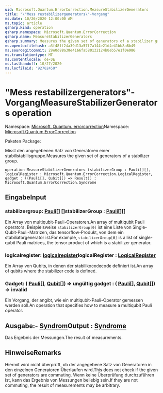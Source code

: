 ```yaml
---
uid: Microsoft.Quantum.ErrorCorrection.MeasureStabilizerGenerators
title: "\"Mess restabilizergenerators\"-Vorgang"
ms.date: 10/26/2020 12:00:00 AM
ms.topic: article
qsharp.kind: operation
qsharp.namespace: Microsoft.Quantum.ErrorCorrection
qsharp.name: MeasureStabilizerGenerators
qsharp.summary: Measures the given set of generators of a stabilizer group.
ms.openlocfilehash: a3f48ff24a39d13a57f7a144e21d4e41bb8a8b49
ms.sourcegitcommit: 29e0d88a30e4166fa580132124b0eb57e1f0e986
ms.translationtype: MT
ms.contentlocale: de-DE
ms.lasthandoff: 10/27/2020
ms.locfileid: "92702450"
---
```

# <a name="measurestabilizergenerators-operation"></a><span data-ttu-id="df18d-102">"Mess restabilizergenerators"-Vorgang</span><span class="sxs-lookup"><span data-stu-id="df18d-102">MeasureStabilizerGenerators operation</span></span>

<span data-ttu-id="df18d-103">Namespace: [Microsoft. Quantum. errorcorrection](xref:Microsoft.Quantum.ErrorCorrection)</span><span class="sxs-lookup"><span data-stu-id="df18d-103">Namespace: [Microsoft.Quantum.ErrorCorrection](xref:Microsoft.Quantum.ErrorCorrection)</span></span>

<span data-ttu-id="df18d-104">Paketen [](https://nuget.org/packages/)</span><span class="sxs-lookup"><span data-stu-id="df18d-104">Package: [](https://nuget.org/packages/)</span></span>


<span data-ttu-id="df18d-105">Misst den angegebenen Satz von Generatoren einer stabilistabilisgruppe.</span><span class="sxs-lookup"><span data-stu-id="df18d-105">Measures the given set of generators of a stabilizer group.</span></span>

```qsharp
operation MeasureStabilizerGenerators (stabilizerGroup : Pauli[][], logicalRegister : Microsoft.Quantum.ErrorCorrection.LogicalRegister, gadget : ((Pauli[], Qubit[]) => Result)) : Microsoft.Quantum.ErrorCorrection.Syndrome
```


## <a name="input"></a><span data-ttu-id="df18d-106">Eingabe</span><span class="sxs-lookup"><span data-stu-id="df18d-106">Input</span></span>

### <a name="stabilizergroup--pauli"></a><span data-ttu-id="df18d-107">stabilizergroup: [Pauli](xref:microsoft.quantum.lang-ref.pauli)[] []</span><span class="sxs-lookup"><span data-stu-id="df18d-107">stabilizerGroup : [Pauli](xref:microsoft.quantum.lang-ref.pauli)[][]</span></span>

<span data-ttu-id="df18d-108">Ein Array von multiqubit-Pauli-Operatoren.</span><span class="sxs-lookup"><span data-stu-id="df18d-108">An array of multiqubit Pauli operators.</span></span>
<span data-ttu-id="df18d-109">Beispielsweise `stabilizerGroup[0]` ist eine Liste von Single-Qubit-Pauli-Matrizen, das tensorflow-Produkt, von dem ein stabiliatorgenerator ist.</span><span class="sxs-lookup"><span data-stu-id="df18d-109">For example, `stabilizerGroup[0]` is a list of single-qubit Pauli matrices, the tensor product of which is a stabilizer generator.</span></span>


### <a name="logicalregister--logicalregister"></a><span data-ttu-id="df18d-110">logicalregister: [logicalregister](xref:Microsoft.Quantum.ErrorCorrection.LogicalRegister)</span><span class="sxs-lookup"><span data-stu-id="df18d-110">logicalRegister : [LogicalRegister](xref:Microsoft.Quantum.ErrorCorrection.LogicalRegister)</span></span>

<span data-ttu-id="df18d-111">Ein Array von Qubits, in denen der stabilikocodecode definiert ist.</span><span class="sxs-lookup"><span data-stu-id="df18d-111">An array of qubits where the stabilizer code is defined.</span></span>


### <a name="gadget--pauliqubit--__invalidresult__"></a><span data-ttu-id="df18d-112">Gadget: ( [Pauli](xref:microsoft.quantum.lang-ref.pauli)[], [Qubit](xref:microsoft.quantum.lang-ref.qubit)[]) => __ungültig <Result>__</span><span class="sxs-lookup"><span data-stu-id="df18d-112">gadget : ( [Pauli](xref:microsoft.quantum.lang-ref.pauli)[], [Qubit](xref:microsoft.quantum.lang-ref.qubit)[]) => __invalid<Result>__</span></span> 

<span data-ttu-id="df18d-113">Ein Vorgang, der angibt, wie ein multiqubit-Pauli-Operator gemessen werden soll.</span><span class="sxs-lookup"><span data-stu-id="df18d-113">An operation that specifies how to measure a multiqubit Pauli operator.</span></span>



## <a name="output--syndrome"></a><span data-ttu-id="df18d-114">Ausgabe:- [Syndrom](xref:Microsoft.Quantum.ErrorCorrection.Syndrome)</span><span class="sxs-lookup"><span data-stu-id="df18d-114">Output : [Syndrome](xref:Microsoft.Quantum.ErrorCorrection.Syndrome)</span></span>

<span data-ttu-id="df18d-115">Das Ergebnis der Messungen.</span><span class="sxs-lookup"><span data-stu-id="df18d-115">The result of measurements.</span></span>

## <a name="remarks"></a><span data-ttu-id="df18d-116">Hinweise</span><span class="sxs-lookup"><span data-stu-id="df18d-116">Remarks</span></span>

<span data-ttu-id="df18d-117">Hiermit wird nicht überprüft, ob der angegebene Satz von Generatoren in den einzelnen Generatoren Überlaufen wird.</span><span class="sxs-lookup"><span data-stu-id="df18d-117">This does not check if the given set of generators are commuting.</span></span>
<span data-ttu-id="df18d-118">Wenn keine Überprüfung durchzuführen ist, kann das Ergebnis von Messungen beliebig sein.</span><span class="sxs-lookup"><span data-stu-id="df18d-118">If they are not commuting, the result of measurements may be arbitrary.</span></span>